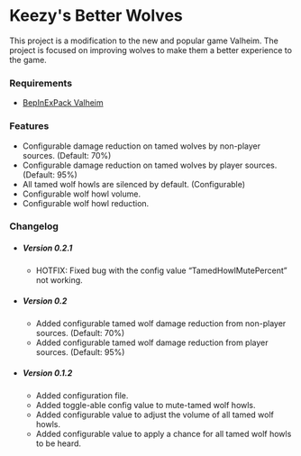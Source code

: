 # Keezy's Better Wolves

This project is a modification to the new and popular game Valheim. The project is focused on improving wolves to make them a better experience to the game.



### Requirements

- [BepInExPack Valheim](https://valheim.thunderstore.io/package/denikson/BepInExPack_Valheim/)



### Features

- Configurable damage reduction on tamed wolves by non-player sources. (Default: 70%)
- Configurable damage reduction on tamed wolves by player sources. (Default: 95%)
- All tamed wolf howls are silenced by default. (Configurable)
- Configurable wolf howl volume.
- Configurable wolf howl reduction.



### Changelog

- ##### Version 0.2.1

  - HOTFIX: Fixed bug with the config value “TamedHowlMutePercent” not working.

- ##### Version 0.2

  - Added configurable tamed wolf damage reduction from non-player sources. (Default: 70%)
  - Added configurable tamed wolf damage reduction from player sources. (Default: 95%)

- ##### Version 0.1.2

  - Added configuration file.
  - Added toggle-able config value to mute-tamed wolf howls.
  - Added configurable value to adjust the volume of all tamed wolf howls.
  - Added configurable value to apply a chance for all tamed wolf howls to be heard.